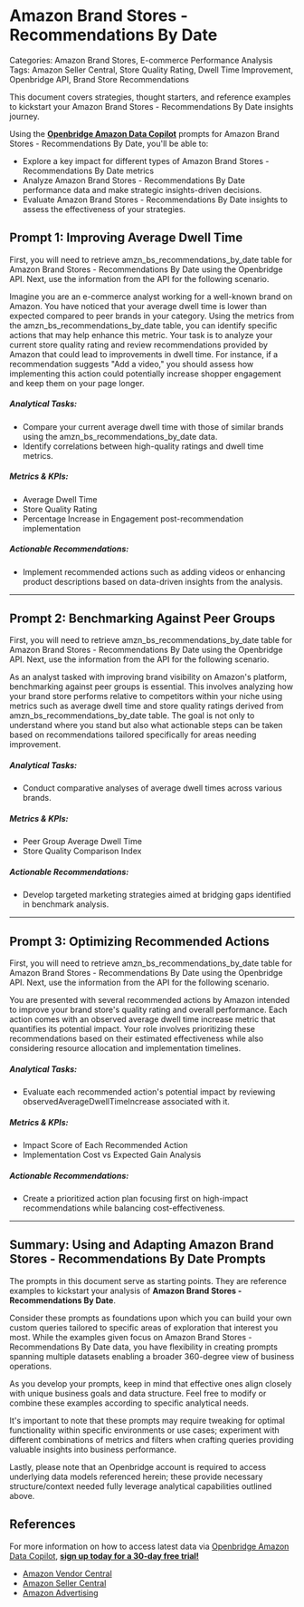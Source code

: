# Amazon Brand Stores - Recommendations By Date

Categories: Amazon Brand Stores, E-commerce Performance Analysis  
Tags: Amazon Seller Central, Store Quality Rating, Dwell Time Improvement, Openbridge API, Brand Store Recommendations  

This document covers strategies, thought starters, and reference examples to kickstart your Amazon Brand Stores - Recommendations By Date insights journey. 

Using the <a href="https://chatgpt.com/g/g-Sg4qP7r3v-openbridge-data-copilot" target="_blank"><strong>Openbridge Amazon Data Copilot</strong></a> prompts for Amazon Brand Stores - Recommendations By Date, you'll be able to:

- Explore a key impact for different types of Amazon Brand Stores - Recommendations By Date metrics
- Analyze Amazon Brand Stores - Recommendations By Date performance data and make strategic insights-driven decisions.
- Evaluate Amazon Brand Stores - Recommendations By Date insights to assess the effectiveness of your strategies.

## Prompt 1: Improving Average Dwell Time

First, you will need to retrieve amzn_bs_recommendations_by_date table for Amazon Brand Stores - Recommendations By Date using the Openbridge API. Next, use the information from the API for the following scenario. 

Imagine you are an e-commerce analyst working for a well-known brand on Amazon. You have noticed that your average dwell time is lower than expected compared to peer brands in your category. Using the metrics from the amzn_bs_recommendations_by_date table, you can identify specific actions that may help enhance this metric. Your task is to analyze your current store quality rating and review recommendations provided by Amazon that could lead to improvements in dwell time. For instance, if a recommendation suggests "Add a video," you should assess how implementing this action could potentially increase shopper engagement and keep them on your page longer.

##### Analytical Tasks:
- Compare your current average dwell time with those of similar brands using the amzn_bs_recommendations_by_date data.
- Identify correlations between high-quality ratings and dwell time metrics.
  
##### Metrics & KPIs:
- Average Dwell Time
- Store Quality Rating
- Percentage Increase in Engagement post-recommendation implementation

##### Actionable Recommendations:
- Implement recommended actions such as adding videos or enhancing product descriptions based on data-driven insights from the analysis.

---

## Prompt 2: Benchmarking Against Peer Groups

First, you will need to retrieve amzn_bs_recommendations_by_date table for Amazon Brand Stores - Recommendations By Date using the Openbridge API. Next, use the information from the API for the following scenario.

As an analyst tasked with improving brand visibility on Amazon's platform, benchmarking against peer groups is essential. This involves analyzing how your brand store performs relative to competitors within your niche using metrics such as average dwell time and store quality ratings derived from amzn_bs_recommendations_by_date table. The goal is not only to understand where you stand but also what actionable steps can be taken based on recommendations tailored specifically for areas needing improvement.

##### Analytical Tasks:
- Conduct comparative analyses of average dwell times across various brands.
  
##### Metrics & KPIs:
- Peer Group Average Dwell Time
- Store Quality Comparison Index
  
##### Actionable Recommendations:
- Develop targeted marketing strategies aimed at bridging gaps identified in benchmark analysis.

---

## Prompt 3: Optimizing Recommended Actions

First, you will need to retrieve amzn_bs_recommendations_by_date table for Amazon Brand Stores - Recommendations By Date using the Openbridge API. Next, use the information from the API for the following scenario.

You are presented with several recommended actions by Amazon intended to improve your brand store's quality rating and overall performance. Each action comes with an observed average dwell time increase metric that quantifies its potential impact. Your role involves prioritizing these recommendations based on their estimated effectiveness while also considering resource allocation and implementation timelines.

##### Analytical Tasks:
- Evaluate each recommended action's potential impact by reviewing observedAverageDwellTimeIncrease associated with it.
  
##### Metrics & KPIs:
- Impact Score of Each Recommended Action
- Implementation Cost vs Expected Gain Analysis
  
##### Actionable Recommendations:
- Create a prioritized action plan focusing first on high-impact recommendations while balancing cost-effectiveness.

---

## Summary: Using and Adapting Amazon Brand Stores - Recommendations By Date Prompts  
The prompts in this document serve as starting points. They are reference examples to kickstart your analysis of **Amazon Brand Stores - Recommendations By Date**.

Consider these prompts as foundations upon which you can build your own custom queries tailored to specific areas of exploration that interest you most. While the examples given focus on Amazon Brand Stores - Recommendations By Date data, you have flexibility in creating prompts spanning multiple datasets enabling a broader 360-degree view of business operations.

As you develop your prompts, keep in mind that effective ones align closely with unique business goals and data structure. Feel free to modify or combine these examples according to specific analytical needs.

It's important to note that these prompts may require tweaking for optimal functionality within specific environments or use cases; experiment with different combinations of metrics and filters when crafting queries providing valuable insights into business performance.

Lastly, please note that an Openbridge account is required to access underlying data models referenced herein; these provide necessary structure/context needed fully leverage analytical capabilities outlined above.

## References   
For more information on how to access latest data via <a href="https://chatgpt.com/g/g-Sg4qP7r3v-openbridge-data-copilot" target="_blank">Openbridge Amazon Data Copilot</a>, <a href="https://openbridge.com" target="_blank"><strong>sign up today for a 30-day free trial!</strong></a>

<ul>
<li><a href="https://www.openbridge.com/amazon-vendor-central/" target="_blank">Amazon Vendor Central</a></li>
<li><a href="https://www.openbridge.com/amazon-selling-partner/" target="_blank">Amazon Seller Central</a></li>
<li><a href="https://www.openbridge.com/amazon-advertising/" target="_blank">Amazon Advertising</a></li>
</ul>